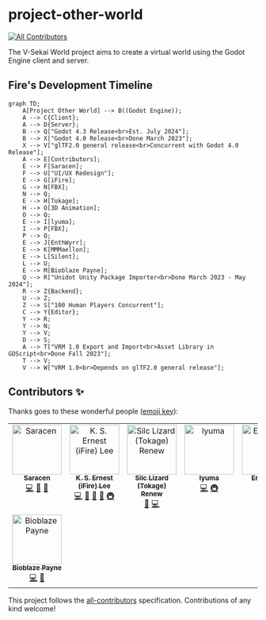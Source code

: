 # project-other-world

<!-- ALL-CONTRIBUTORS-BADGE:START - Do not remove or modify this section -->
[![All Contributors](https://img.shields.io/badge/all_contributors-8-orange.svg?style=flat-square)](#contributors-)
<!-- ALL-CONTRIBUTORS-BADGE:END -->

The V-Sekai World project aims to create a virtual world using the Godot Engine client and server.

## Fire's Development Timeline

```mermaid
graph TD;
    A[Project Other World] --> B((Godot Engine));
    A --> C{Client};
    A --> D{Server};
    B --> Q["Godot 4.3 Release<br>Est. July 2024"];
    B --> X["Godot 4.0 Release<br>Done March 2023"];
    X --> V["glTF2.0 general release<br>Concurrent with Godot 4.0 Release"];
    A --> E[Contributors];
    E --> F[Saracen];
    F --> U["UI/UX Redesign"];
    E --> G[iFire];
    G --> N[FBX];
    N --> Q;
    E --> H[Tokage];
    H --> O[3D Animation];
    O --> Q;
    E --> I[lyuma];
    I --> P[FBX];
    P --> Q;
    E --> J[EnthWyrr];
    E --> K[MMMaellon];
    E --> L[Silent];
    L --> U;
    E --> M[Bioblaze Payne];
    Q --> R["Unidot Unity Package Importer<br>Done March 2023 - May 2024"];
    R --> Z{Backend};
    U --> Z;
    Z --> S["100 Human Players Concurrent"];
    C --> Y{Editor};
    Y --> R;
    Y --> N;
    Y --> V;
    D --> S;
    A --> T["VRM 1.0 Export and Import<br>Asset Library in GDScript<br>Done Fall 2023"];
    T --> V;
    V --> W["VRM 1.0<br>Depends on glTF2.0 general release"];
```

## Contributors ✨

Thanks goes to these wonderful people ([emoji key](https://allcontributors.org/docs/en/emoji-key)):

<!-- ALL-CONTRIBUTORS-LIST:START - Do not remove or modify this section -->
<!-- prettier-ignore-start -->
<!-- markdownlint-disable -->
<table>
  <tbody>
    <tr>
      <td align="center" valign="top" width="14.28%"><a href="https://github.com/SaracenOne"><img src="https://avatars.githubusercontent.com/u/12756047?v=4?s=100" width="100px;" alt="Saracen"/><br /><sub><b>Saracen</b></sub></a><br /><a href="https://github.com/V-Sekai/v-sekai-other-world/commits?author=SaracenOne" title="Code">💻</a> <a href="#design-SaracenOne" title="Design">🎨</a> <a href="#ideas-SaracenOne" title="Ideas, Planning, & Feedback">🤔</a></td>
      <td align="center" valign="top" width="14.28%"><a href="https://chibifire.com"><img src="https://avatars.githubusercontent.com/u/32321?v=4?s=100" width="100px;" alt="K. S. Ernest (iFire) Lee"/><br /><sub><b>K. S. Ernest (iFire) Lee</b></sub></a><br /><a href="https://github.com/V-Sekai/v-sekai-other-world/commits?author=fire" title="Code">💻</a> <a href="#design-fire" title="Design">🎨</a> <a href="#research-fire" title="Research">🔬</a> <a href="#ideas-fire" title="Ideas, Planning, & Feedback">🤔</a> <a href="#infra-fire" title="Infrastructure (Hosting, Build-Tools, etc)">🚇</a></td>
      <td align="center" valign="top" width="14.28%"><a href="http://tokage.info/lab"><img src="https://avatars.githubusercontent.com/u/61938263?v=4?s=100" width="100px;" alt="Silc Lizard (Tokage) Renew"/><br /><sub><b>Silc Lizard (Tokage) Renew</b></sub></a><br /><a href="#design-TokageItLab" title="Design">🎨</a> <a href="https://github.com/V-Sekai/v-sekai-other-world/commits?author=TokageItLab" title="Code">💻</a></td>
      <td align="center" valign="top" width="14.28%"><a href="https://github.com/lyuma"><img src="https://avatars.githubusercontent.com/u/39946030?v=4?s=100" width="100px;" alt="lyuma"/><br /><sub><b>lyuma</b></sub></a><br /><a href="https://github.com/V-Sekai/v-sekai-other-world/commits?author=lyuma" title="Code">💻</a> <a href="#infra-lyuma" title="Infrastructure (Hosting, Build-Tools, etc)">🚇</a></td>
      <td align="center" valign="top" width="14.28%"><a href="https://github.com/EnthWyrr"><img src="https://avatars.githubusercontent.com/u/51394825?v=4?s=100" width="100px;" alt="EnthWyrr"/><br /><sub><b>EnthWyrr</b></sub></a><br /><a href="#translation-EnthWyrr" title="Translation">🌍</a></td>
      <td align="center" valign="top" width="14.28%"><a href="https://github.com/MMMaellon"><img src="https://avatars.githubusercontent.com/u/52807725?v=4?s=100" width="100px;" alt="MMMaellon"/><br /><sub><b>MMMaellon</b></sub></a><br /><a href="https://github.com/V-Sekai/v-sekai-other-world/commits?author=MMMaellon" title="Code">💻</a> <a href="#design-MMMaellon" title="Design">🎨</a></td>
      <td align="center" valign="top" width="14.28%"><a href="http://s-ilent.gitlab.io/"><img src="https://avatars.githubusercontent.com/u/16026653?v=4?s=100" width="100px;" alt="Silent"/><br /><sub><b>Silent</b></sub></a><br /><a href="#design-s-ilent" title="Design">🎨</a> <a href="#ideas-s-ilent" title="Ideas, Planning, & Feedback">🤔</a></td>
    </tr>
    <tr>
      <td align="center" valign="top" width="14.28%"><a href="https://www.linkedin.com/in/mraarseth"><img src="https://avatars.githubusercontent.com/u/2059119?v=4?s=100" width="100px;" alt="Bioblaze Payne"/><br /><sub><b>Bioblaze Payne</b></sub></a><br /><a href="https://github.com/V-Sekai/v-sekai-other-world/commits?author=Bioblaze" title="Code">💻</a> <a href="#ideas-Bioblaze" title="Ideas, Planning, & Feedback">🤔</a></td>
    </tr>
  </tbody>
</table>

<!-- markdownlint-restore -->
<!-- prettier-ignore-end -->

<!-- ALL-CONTRIBUTORS-LIST:END -->

This project follows the [all-contributors](https://github.com/all-contributors/all-contributors) specification. Contributions of any kind welcome!
